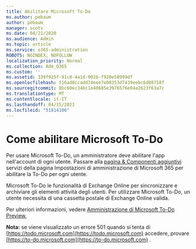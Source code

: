 ```yaml
---
title: Abilitare Microsoft To-Do
ms.author: pebaum
author: pebaum
manager: scotv
ms.date: 04/21/2020
ms.audience: Admin
ms.topic: article
ms.service: o365-administration
ROBOTS: NOINDEX, NOFOLLOW
localization_priority: Normal
ms.collection: Adm_O365
ms.custom: ''
ms.assetid: 339f925f-91c8-4a1d-902b-f920e58999df
ms.openlocfilehash: 516ad0ccadd74eee7e00353d7439eebc6d88718f
ms.sourcegitcommit: 8bc60ec34bc1e40685e3976576e04a2623f63a7c
ms.translationtype: MT
ms.contentlocale: it-IT
ms.lasthandoff: 04/15/2021
ms.locfileid: "51814106"
---
```

# <a name="how-to-enable-microsoft-to-do"></a>Come abilitare Microsoft To-Do

Per usare Microsoft To-Do, un amministratore deve abilitare l'app nell'account di ogni utente. Passare alla [pagina &amp; Componenti aggiuntivi](https://portal.office.com/adminportal/home#/Settings/ServicesAndAddIns) servizi della pagina Impostazioni di amministrazione di Microsoft 365 per abilitare la To-Do per ogni utente.
  
Microsoft To-Do le funzionalità di Exchange Online per sincronizzare e archiviare gli elementi attività degli utenti. Per utilizzare Microsoft To-Do, un utente necessita di una cassetta postale di Exchange Online valida.
  
Per ulteriori informazioni, vedere [Amministrazione di Microsoft To-Do Preview.](https://support.office.com/article/490c1a8c-2333-4952-8125-841afadb9620.aspx)
  
 **Nota:** se viene visualizzato un errore 501 quando si tenta di [https://todo.microsoft.com](https://todo.microsoft.com) accedere, provare [https://to-do.microsoft.com](https://to-do.microsoft.com) .
  

